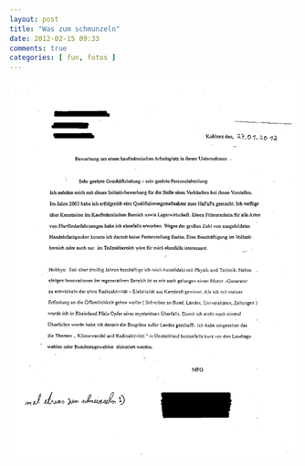 ```yaml
---
layout: post
title: "Was zum schmunzeln"
date: 2012-02-15 09:33
comments: true
categories: [ fun, fotos ] 
---
```


![](/static/images/bewerbung.png "Bewerbung")

